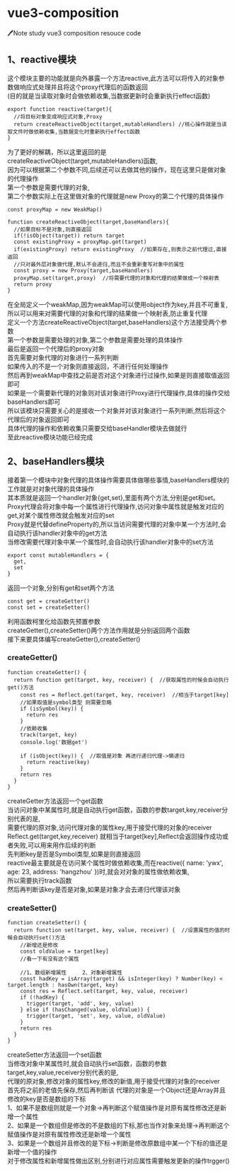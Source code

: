 # vue3-composition
🖊Note study vue3 composition resouce code


## 1、reactive模块
这个模块主要的功能就是向外暴露一个方法reactive,此方法可以将传入的对象参数做响应式处理并且将这个proxy代理后的函数返回</br>
(目的就是当读取对象时会做依赖收集,当数据更新时会重新执行effect函数)</br>
```
export function reactive(target){
  //将目标对象变成响应式对象,Proxy
  return createReactiveObject(target,mutableHandlers) //核心操作就是当读取文件时做依赖收集,当数据变化时重新执行effect函数
}
```
为了更好的解耦，所以这里返回的是createReactiveObject(target,mutableHandlers)函数,</br>
因为可以根据第二个参数不同,后续还可以去做其他的操作，现在这里只是做对象的代理操作</br>
第一个参数是需要代理的对象,</br>
第二个参数实际上在这里做对象的代理就是new Proxy的第二个代理的具体操作</br>


```
const proxyMap = new WeakMap()

function createReactiveObject(target,baseHandlers){
  //如果目标不是对象,则直接返回
  if(!isObject(target)) return target
  const existingProxy = proxyMap.get(target)
  if(existingProxy) return existingProxy  //如果存在,则表示之前代理过,直接返回
  //只对最外层对象做代理,默认不会递归,而且不会重新重写对象中的属性
  const proxy = new Proxy(target,baseHandlers)
  proxyMap.set(target,proxy)  //将需要代理的对象和代理的结果做成一个映射表
  return proxy
}
```
在全局定义一个weakMap,因为weakMap可以使用object作为key,并且不可重复,所以可以用来对需要代理的对象和代理的结果做一个映射表,防止重复代理</br>
定义一个方法createReactiveObject(target,baseHandlers)这个方法接受两个参数</br>
第一个参数是需要处理的对象,第二个参数是需要处理的具体操作</br>
最后是返回一个代理后的proxy对象</br>
首先需要对象代理的对象进行一系列判断</br>
如果传入的不是一个对象则直接返回，不进行任何处理操作</br>
然后再到weakMap中查找之前是否对这个对象进行过操作,如果是则直接取值返回即可</br>
如果是一个需要新代理的对象则对该对象进行Proxy进行代理操作,具体的操作交给baseHandlers即可</br>
所以该模块只需要关心的是接收一个对象并对该对象进行一系列判断,然后将这个代理后的对象返回即可</br>
具体代理的操作和依赖收集只需要交给baseHandler模块去做就行</br>
至此reactive模块功能已经完成

## 2、baseHandlers模块
接着第一个模块中对象代理的具体操作需要具体做哪些事情,baseHandlers模块的工作就是对对象代理的具体操作</br>
其本质就是返回一个handler对象{get,set},里面有两个方法,分别是get和set。</br>
Proxy代理会将对象中每一个属性进行代理操作,访问对象中属性就是触发对应的get,对某个属性修改就会触发对应的set</br>
Proxy就是代替defineProperty的,所以当访问需要代理的对象中某一个方法时,会自动执行该handler对象中的get方法</br>
当修改需要代理对象中某一个属性时,会自动执行该handler对象中的set方法</br>
```
export const mutableHandlers = {
  get,
  set
}
```
返回一个对象,分别有get和set两个方法


```
const get = createGetter()
const set = createSetter()
```
利用函数柯里化给函数先预置参数</br>
createGetter(),createSetter()两个方法作用就是分别返回两个函数</br>
接下来要具体编写createGetter(),createSetter()</br>
### createGetter()
```
function createGetter() {
  return function get(target, key, receiver) {  //获取属性的时候会自动执行get()方法
    const res = Reflect.get(target, key, receiver)  //相当于target[key]
    //如果取值是symbol类型 则需要忽略
    if (isSymbol(key)) {
      return res
    }
    //依赖收集
    track(target, key)
    console.log('数据get')

    if (isObject(key)) {  //取值是对象 再进行递归代理->懒递归
      return reactive(key)
    }
    return res
  }
}
```
createGetter方法返回一个get函数</br>
当访问对象中某属性时,就是自动执行get函数，函数的参数target,key,receiver分别代表的是,</br>
需要代理的原对象,访问代理对象的属性key,用于接受代理的对象的receiver</br>
Reflect.get(target,key,receiver) 就相当于target[key],Reflect会返回操作成功或者失败,可以用来用作后续的判断</br>
先判断key是否是Symbol类型,如果是则直接返回</br>
reactive最主要就是在访问某个属性时做依赖收集,而在reactive({ name: 'ywx', age: 23, address: 'hangzhou' })时,就会对对象的属性做依赖收集,</br>
所以需要执行track函数</br>
然后再判断该key是否是对象,如果是对象才会去递归代理该对象</br>

### createSetter()
```
function createSetter() {
  return function set(target, key, value, receiver) {  //设置属性的值的时候会自动执行set()方法
    //新增还是修改
    const oldValue = target[key]
    //看一下有没有这个属性

    //1、数组新增属性     2、对象新增属性
    const hadKey = isArray(target) && isInteger(key) ? Number(key) < target.length : hasOwn(target, key)
    const res = Reflect.set(target, key, value, receiver)
    if (!hadKey) {
      trigger(target, 'add', key, value)
    } else if (hasChanged(value, oldValue)) {
      trigger(target, 'set', key, value, oldValue)
    }
    return res
  }
}
```
createSetter方法返回一个set函数</br>
当修改对象中某属性时,就会自动执行set函数，函数的参数target,key,value,receiver分别代表的是,</br>
代理的原对象,修改对象的属性key,修改的新值,用于接受代理的对象的receiver</br>
首先将之前的老值先保存,然后再判断该 代理的对象是一个Object还是Array并且修改的key是否是数组的下标</br>
1、如果不是数组则就是一个对象->再判断这个赋值操作是对原有属性修改还是新增一个属性</br>
2、如果是一个数组但是修改的不是数组的下标,那也当作对象来处理->再判断这个赋值操作是对原有属性修改还是新增一个属性</br>
3、如果是一个数组并且修改的是下标->判断是修改原数组中某一个下标的值还是新增一个值的操作</br>
对于修改属性和新增属性做出区别,分别进行对应属性需要触发更新的操作trgger()
